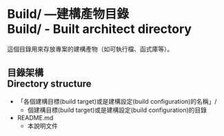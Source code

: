 # Build/ —建構產物目錄<br />Build/ - Built architect directory
這個目錄用來存放專案的建構產物（如可執行檔、函式庫等）。

## 目錄架構<br />Directory structure
* 「各個建構目標(build target)或是建構設定(build configuration)的名稱」/
    * 個建構目標(build target)或是建構設定(build configuration)的目錄
* README.md
    * 本說明文件